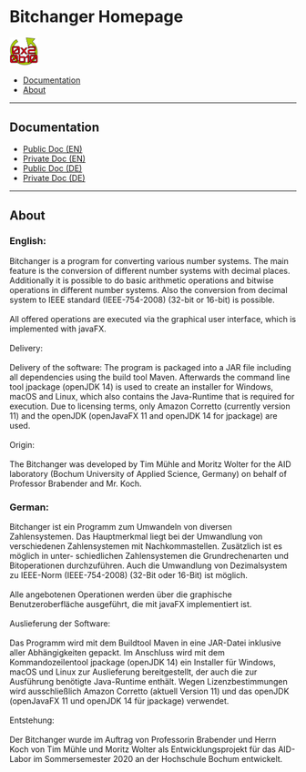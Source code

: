 <html>
    <head>
        <meta charset="UTF-8" />
    </head>
    <body>
        <div>
            <h1>Bitchanger Homepage</h1>
            <img src="img/Bitchanger.png" style="width: 10%; height: 10%" id="background" />
            <ul id="menu">
                <li><a href="#documentation">Documentation</a></li>
                <li><a href="#about">About</a></li>
            </ul>
        </div>
        <hr />
        <div id="documentation">
            <h2>Documentation</h2>
            <ul id="docmenu">
                <li><a href="1.0.2/en_public/index.html">Public Doc (EN)</a></li>
                <li><a href="1.0.2/en_private/index.html">Private Doc (EN)</a></li>
                <li><a href="1.0.2/de_public/index.html">Public Doc (DE)</a></li>
                <li><a href="1.0.2/de_private/index.html">Private Doc (DE)</a></li>
            </ul>
        </div>
        <hr />
        <div id="about">
            <h2>About</h2>
            <p>
                <h3>English:</h3>
                Bitchanger is a program for converting various number systems. The main feature is the conversion of
                different number systems with decimal places. Additionally it is possible to do basic arithmetic
                operations and bitwise operations in different number systems.  Also the conversion from decimal system
                to IEEE standard (IEEE-754-2008) (32-bit or 16-bit) is possible.
                <br /><br />
                All offered operations are executed via the graphical user interface, which is implemented with javaFX.
                <br /><br />
                Delivery:
                <br /><br />
                Delivery of the software:
                The program is packaged into a JAR file including all dependencies using the build tool Maven.
                Afterwards the command line tool jpackage (openJDK 14) is used to create an installer for Windows, macOS
                and Linux, which also contains the Java-Runtime that is required for execution.
                Due to licensing terms, only Amazon Corretto (currently version 11) and the openJDK
                (openJavaFX 11 and openJDK 14 for jpackage) are used.
                <br /><br />
                Origin:
                <br /><br />
                The Bitchanger was developed by Tim Mühle and Moritz Wolter for the AID laboratory (Bochum University of
                Applied Science, Germany) on behalf of Professor Brabender and Mr. Koch.
            </p>
            <p>
                <h3>German:</h3>
                Bitchanger ist ein Programm zum Umwandeln von diversen Zahlensystemen. Das Hauptmerkmal liegt bei der
                Umwandlung von verschiedenen Zahlensystemen mit Nachkommastellen. Zusätzlich ist es möglich in unter-
                schiedlichen Zahlensystemen die Grundrechenarten und Bitoperationen durchzuführen. Auch die Umwandlung
                von Dezimalsystem zu IEEE-Norm (IEEE-754-2008) (32-Bit oder 16-Bit) ist möglich.
                <br /><br />
                Alle angebotenen Operationen werden über die graphische Benutzeroberfläche ausgeführt, die mit javaFX
                implementiert ist.
                <br /><br />
                Auslieferung der Software:
                <br /><br />
                Das Programm wird mit dem Buildtool Maven in eine JAR-Datei inklusive aller Abhängigkeiten gepackt.
                Im Anschluss wird mit dem Kommandozeilentool jpackage (openJDK 14) ein Installer für Windows, macOS
                und Linux zur Auslieferung bereitgestellt, der auch die zur Ausführung benötigte Java-Runtime enthält.
                Wegen Lizenzbestimmungen wird ausschließlich Amazon Corretto (aktuell Version 11) und das openJDK
                (openJavaFX 11 und openJDK 14 für jpackage) verwendet.
                <br /><br />
                Entstehung:
                <br /><br />
                Der Bitchanger wurde im Auftrag von Professorin Brabender und Herrn Koch von Tim Mühle und Moritz Wolter
                als Entwicklungsprojekt für das AID-Labor im Sommersemester 2020 an der Hochschule Bochum entwickelt.
            </p>
        </div>
    </body>
</html>
